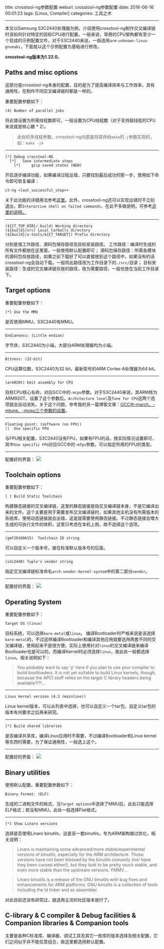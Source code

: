 title: crosstool-ng参数配置
weburl: crosstool-ng参数配置
date: 2016-06-16 00:01:23
tags: [Linux, Compiler]
categories: 工具之术

---

本文以Samsung S3C2440处理器为例，介绍使用crosstool-ng制作交叉编译链时该如何针对特定的目标CPU进行配置。一般来说，常用的CPU架构都有至少一个现成的示例配置文件，对于S3C2440来说，一般选用`arm-unknown-linux-gnueabi`，下面就以这个示例配置为基础进行修改。

<!--more-->

**crosstool-ng版本为1.22.0**。

## **Paths and misc options**
这部分是crosstool-ng本身的配置，目的是为了提高编译效率与工作效率，具有通用性，在制作不同交叉编译链时都是一样的。

重要配置参数如下：

```
(4) Number of parallel jobs
```
将此值设置为所需线程数即可，一般设置为CPU线程数（对于支持超线程的CPU来说就是核心数 * 2）。

> 此处的多线程参数，crosstool-ng内部是将其传给`make`的`-j`参数实现的，如：`make -j4`

----------

```
[*] Debug crosstool-NG                                                    
  [*]   Save intermediate steps                                             
    [*]     gzip saved states (NEW)
```
开启逐步编译功能，如果编译过程出错，只要找到最后成功的那一步，使用如下命令即可恢复编译：
```
ct-ng <last_successful_step>+
```

关于此功能的详细用法参考[这里](http://www.crifan.com/files/doc/docbook/crosstool_ng/release/html/crosstool_ng.html#restore_from_fail_step)。此外，crosstool-ng还可以实现出错时不立刻退出，即`Interactive shell on failed commands`，在此不多做说明，可参考[这里的说明。](http://www.crifan.com/files/doc/docbook/crosstool_ng/release/html/crosstool_ng.html#error_but_not_exit)

----------
```
(${CT_TOP_DIR}/.build) Working directory
(${build}/src) Local tarballs directory
(${build}/x-tools/${CT_TARGET}) Prefix directory
```
分别是值工作路径、源码包保存路径及目标安装路径。
工作路径：编译时生成的所有文件都放在这里面，一般使用默认配置即可；
源码包保存路径：所需各模块的源码包存放路径，如果之前下载好了可以直接放到这个路径中，如果没有的话crosstool-ng会自动下载。一般将此路径改为工作目录下的`./src/`目录；
目标安装路径：生成的交叉编译链存放的路径，改为需要路径，一般也放在当前工作目录下。

## **Target options**
重要配置参数如下：

```
[*] Use the MMU
```
是否使用MMU，S3C2440有MMU。

----------

```
Endianness: (Little endian)
```
字节序，S3C2440为小端，大部分ARM处理器均为小端。

----------

```
Bitness: (32-bit)
```
CPU运算位数，S3C2440为32 bit，最新型号的ARM Cortex-A处理器为64 bit。

----------

``` shell
(arm920t) Emit assembly for CPU
```
目标CPU核心名称，对应GCC中的`-mcpu`参数。对于S3C2440来说，其ARM核为ARM920T。设置了这个参数后，`Architecture level`及`Tune for CPU`这两个选项就会自动消失。关于这个问题，参考我的另一篇博客文章：[GCC中-march、-mtune、-mcpu三个参数的设置](/2016/06/15/GCC%E4%B8%AD-march%E3%80%81-mtune%E3%80%81-mcpu%E4%B8%89%E4%B8%AA%E5%8F%82%E6%95%B0%E7%9A%84%E8%AE%BE%E7%BD%AE/)。

----------

```
Floating point: (software (no FPU))
()  Use specific FPU
```
与FPU相关配置，S3C2440没有FPU，如果有FPU的话，按实际情况设置即可，其中`Use specific FPU`对应GCC中的`-mfpu`参数，可以指定所用的FPU的类型。

----------

配置好的界面：
![](https://pic.gaomf.store/20160615172011.png)


## **Toolchain options**
重要配置参数如下：

```
[ ] Build Static Toolchain
```
构建静态链接的交叉编译链，这里的静态链接是指交叉编译链本身，不是它编译出来的文件。这个主要是用于需要发布交叉编译链时，如果其他主机没有所需版本的系统库，使用动态链接就会出错，这是就需要使用静态链接。不过静态链接会增大生成的可执行文件的体积，这里只考虑在本机上用，故不选择这个选项。

----------

```
(gmf20160615)  Toolchain ID string
```
可以自定义一个版本号，接在标准默认版本号的后面。

----------

```
(s3c2440) Tuple's vendor string
```
指定交叉编译链标准命名`arch-vendor-kernel-system`中的第二部分`vendor`。

----------

配置好的界面：
![](https://pic.gaomf.store/20160615220831.png)

## **Operating System**
重要配置参数如下：

```
Target OS (linux)
```
目标系统，可以选择`bare-metal`或`linux`。
编译Bootloader时严格来说是该选择`bare-metal`的，不过这样编译Bootloader和编译其他应用就要选用两套不同的交叉编译链，使用起来不是很方便。实际上使用针对`linux`的交叉编译链来编译Bootloader也是可以的，而编译Kernel时必须选择`linux`，故此处一般都选择`linux`。相关说明如下：
> You probably want to say 'y' here if you plan to use your compiler to build bootloaders. It is not yet suitable to build Linux kernels, though, because the APCI stuff relies on the target C library headers being available?!?!...

----------

```
Linux kernel version (4.3 (mainline))
```
Linux kernel版本，可以从列表中选择，也可以自定义一个tar包，自定义tar包的版本有何要求之后再来研究。

----------

```
[*] Build shared libraries
```
是否编译共享库，编译Linux应用时不需要，不过编译Bootloader和Linux kernel等东西时需要，为了保证通用性，一般选上这个。

----------

配置好的界面：
![](https://pic.gaomf.store/20160615223725.png)

## **Binary utilities**
使用默认配置，重要配置参数如下：

```
Binary format: (ELF)
```
生成的二进制文件的格式，当`Target options`中选择了MMU后，此处只能选择ELF格式；若没有MMU，此处一般选择Flat格式。

----------

```
[*] Show Linaro versions
```
选择是否使用Linaro binutils，这是另一套binutils，专为ARM架构做过优化，相关说明：

> Linaro is maintaining some advanced/more stable/experimental versions of binutils, especially for the ARM architecture. Those versions have not been blessed by the binutils comunity (nor have they been cursed either!), but they look to be pretty much stable, and even more stable than the upstream versions. YMMV...

> Linaro binutils is a release of the GNU binutils with bug fixes and enhancements for ARM platforms. GNU binutils is a collection of tools including the ld linker and as assembler.

对此目前还没有研究过，就选用主流的社区版本就行了。

## **C-library & C compiler & Debug facilities & Companion libraries & Companion tools**

主要是各种C标准库、编译器、调试工具及其它一些库的版本选择及相关配置，它们之间似乎并不能任意组合，故这里都选用默认配置。



